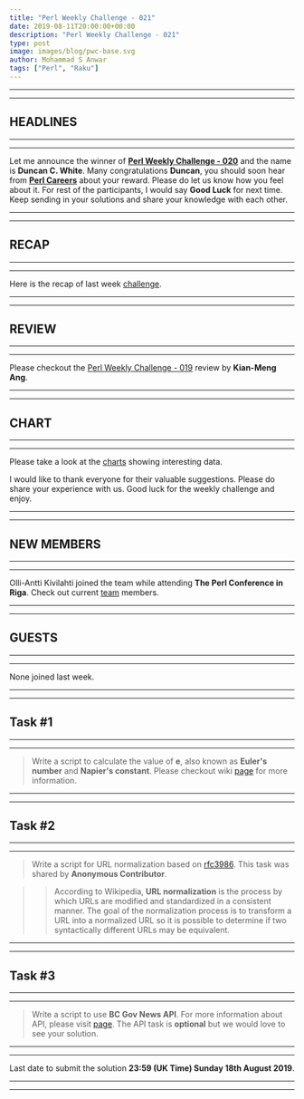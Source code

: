 ```yaml
---
title: "Perl Weekly Challenge - 021"
date: 2019-08-11T20:00:00+00:00
description: "Perl Weekly Challenge - 021"
type: post
image: images/blog/pwc-base.svg
author: Mohammad S Anwar
tags: ["Perl", "Raku"]
---
```

***
***

## HEADLINES

***
***

Let me announce the winner of [**Perl Weekly Challenge - 020**](/blog/perl-weekly-challenge-020) and the name is **Duncan C. White**. Many congratulations **Duncan**, you should soon hear from **[Perl Careers](https://perl.careers/)** about your reward. Please do let us know how you feel about it. For rest of the participants, I would say **Good Luck** for next time. Keep sending in your solutions and share your knowledge with each other.

***
***

## RECAP

***
***

Here is the recap of last week [challenge](/blog/recap-challenge-020).

***
***

## REVIEW

***
***

Please checkout the [Perl Weekly Challenge - 019](/blog/review-challenge-019) review by **Kian-Meng Ang**.

***
***

## CHART

***
***

Please take a look at the [charts](/chart) showing interesting data.

I would like to thank everyone for their valuable suggestions. Please do share your experience with us. Good luck for the weekly challenge and enjoy.

***
***

## NEW MEMBERS

***
***

Olli-Antti Kivilahti joined the team while attending **The Perl Conference in Riga**. Check out current [team](/team) members.

***
***

## GUESTS

***
***

None joined last week.

***
***

## Task #1

***
***

> Write a script to calculate the value of **e**, also known as **Euler's number** and **Napier's constant**. Please checkout wiki [page](https://en.wikipedia.org/wiki/E_(mathematical_constant)) for more information.

***
***

## Task #2

***
***

> Write a script for URL normalization based on [rfc3986](https://en.wikipedia.org/wiki/URL_normalization). This task was shared by **Anonymous Contributor**.

>> According to Wikipedia, **URL normalization** is the process by which URLs are modified and standardized in a consistent manner. The goal of the normalization process is to transform a URL into a normalized URL so it is possible to determine if two syntactically different URLs may be equivalent.

***
***

## Task #3

***
***

> Write a script to use **BC Gov News API**. For more information about API, please visit [page](https://catalogue.data.gov.bc.ca/dataset/bc-gov-news-api-service/resource/3692fd5e-87e2-47ab-8eee-9131ea249436?view_id=923561b3-c814-444a-8199-d1fee36f9487). The API task is **optional** but we would love to see your solution.

***
***

Last date to submit the solution **23:59 (UK Time) Sunday 18th August 2019**.

***
***
